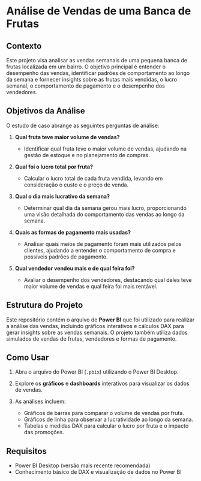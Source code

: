 # Análise de Vendas de uma Banca de Frutas

## Contexto

Este projeto visa analisar as vendas semanais de uma pequena banca de frutas localizada em um bairro. O objetivo principal é entender o desempenho das vendas, identificar padrões de comportamento ao longo da semana e fornecer insights sobre as frutas mais vendidas, o lucro semanal, o comportamento de pagamento e o desempenho dos vendedores.

## Objetivos da Análise

O estudo de caso abrange as seguintes perguntas de análise:

1. **Qual fruta teve maior volume de vendas?**

   * Identificar qual fruta teve o maior volume de vendas, ajudando na gestão de estoque e no planejamento de compras.

2. **Qual foi o lucro total por fruta?**

   * Calcular o lucro total de cada fruta vendida, levando em consideração o custo e o preço de venda.

3. **Qual o dia mais lucrativo da semana?**

   * Determinar qual dia da semana gerou mais lucro, proporcionando uma visão detalhada do comportamento das vendas ao longo da semana.

4. **Quais as formas de pagamento mais usadas?**

   * Analisar quais meios de pagamento foram mais utilizados pelos clientes, ajudando a entender o comportamento de compra e possíveis padrões de pagamento.

5. **Qual vendedor vendeu mais e de qual feira foi?**

   * Avaliar o desempenho dos vendedores, destacando qual deles teve maior volume de vendas e qual feira foi mais rentável.

## Estrutura do Projeto

Este repositório contém o arquivo de **Power BI** que foi utilizado para realizar a análise das vendas, incluindo gráficos interativos e cálculos DAX para gerar insights sobre as vendas semanais. O projeto também utiliza dados simulados de vendas de frutas, vendedores e formas de pagamento.

## Como Usar

1. Abra o arquivo do Power BI (`.pbix`) utilizando o Power BI Desktop.
2. Explore os **gráficos** e **dashboards** interativos para visualizar os dados de vendas.
3. As análises incluem:

   * Gráficos de barras para comparar o volume de vendas por fruta.
   * Gráficos de linha para observar a lucratividade ao longo da semana.
   * Tabelas e medidas DAX para calcular o lucro por fruta e o impacto das promoções.

## Requisitos

* Power BI Desktop (versão mais recente recomendada)
* Conhecimento básico de DAX e visualização de dados no Power BI
